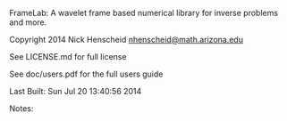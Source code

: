 FrameLab: A wavelet frame based numerical library for inverse problems and more.

Copyright 2014 Nick Henscheid nhenscheid@math.arizona.edu

See LICENSE.md for full license

See doc/users.pdf for the full users guide

Last Built: Sun Jul 20 13:40:56 2014

Notes: 